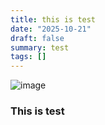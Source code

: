 ```yaml
---
title: this is test
date: "2025-10-21"
draft: false
summary: test
tags: []
---
```



![image](/static/images/this-is-test/1761065705546-image.png)

### This is test
